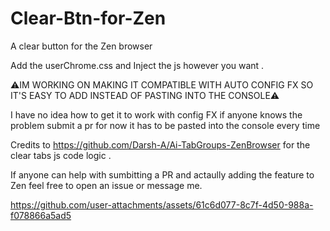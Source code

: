 # Clear-Btn-for-Zen
A clear button for the Zen browser


Add the userChrome.css and Inject the js however you want .

⚠️IM WORKING ON MAKING IT COMPATIBLE WITH AUTO CONFIG FX SO IT'S EASY TO ADD INSTEAD OF PASTING INTO THE CONSOLE⚠️

I have no idea how to get it to work with config FX if anyone knows the problem submit a pr for now it has to be pasted into the console every time 

Credits to https://github.com/Darsh-A/Ai-TabGroups-ZenBrowser for the clear tabs js code logic .

If anyone can help with sumbitting a PR and actaully adding the feature to Zen feel free to open an issue or message me.





https://github.com/user-attachments/assets/61c6d077-8c7f-4d50-988a-f078866a5ad5

